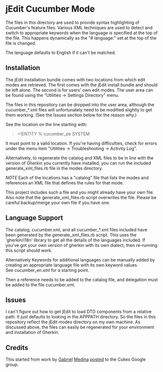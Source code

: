 jEdit Cucumber Mode
===================

The files in this directory are used to provide syntax highlighting of
Cucumber's feature files.  Various XML techniques are used to detect and
switch to appropriate keywords when the language is specified at the top
of the file.  This happens dynamically as the "# language:" set at the top
of the file is changed.

The language defaults to English if it can't be matched.

Installation
------------

The jEdit installation bundle comes with two locations from which edit modes
are retrieved.  The first comes with the jEdit install bundle and should be
left alone.  The second is for users' own edit modes.  The user area can be
found using the "Utilities -> Settings Directory" menu.

The files in this repository can be dropped into the user area, although
the cucumber\_\*.xml files will unfortunately need to be modified slightly
to get them working.  (See the Issues section below for the reason why.)

See the location on the line starting with:

> \<!ENTITY % cucumber_pe SYSTEM

It must point to a valid location.  If you're having difficulties, check for
errors under the menu item "Utilities -> Troubleshooting -> Activity Log".

Alternatively, to regenerate the catalog and XML files to be in line with
the version of Gherkin you currently have installed, you can run the included
generate_xml_files.rb file in the modes directory.

*NOTE* Each of the locations has a "catalog" file that lists the modes and
references an XML file that defines the rules for that mode.

This project includes such a file and you might already have your own file.
Also note that the generate_xml_files.rb script overwrites the file.
Please be careful backup/merge your own file if you have one.

Language Support
----------------

The catalog, cucumber.xml, and all cucumber\_\*.xml files included have
been generated by the generate_xml_files.rb script.  This uses the
'gherkin/i18n' library to get all the details of the languages included.
If you've got your own version of gherkin with its own dialect, then
re-running this script should work.

Alternatively Keywords for additional languages can be manually added by
creating an appropriate language file with its own keyword values.  
See cucumber_en.xml for a starting point.

Then a reference needs to be added to the catalog file, and delegation
must be added to the file cucumber.xml.

Issues
------

I can't figure out how to get jEdit to load DTD components from a relative
path.  It just defaults to looking in the APPPATH directory.  So the files
in this repository reflect the jEdit modes directory on my own machine.  As
discussed above, the files can easily be regenerated for your environment
and installation of Gherkin.

Credits
-------

This started from work by [Gabriel](http://rhaseventh.blogspot.ie/ "blog")
[Medina](https://github.com/rha7dotcom/ "github")
[posted](https://groups.google.com/d/topic/cukes/NGXp2wrKFK0/discussion)
to the Cukes Google group.
